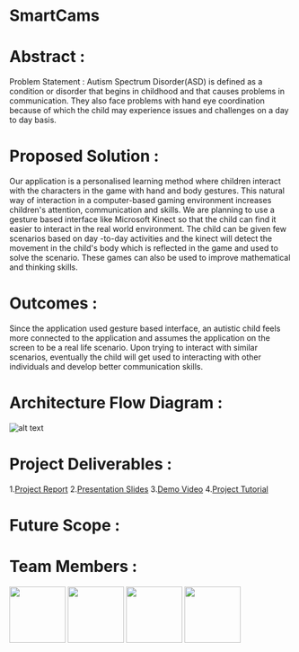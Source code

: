 # SmartCams

# Abstract  :
Problem Statement :
Autism Spectrum Disorder(ASD) is defined as a condition or disorder that begins in childhood and that causes problems in communication. They also face problems with hand eye coordination because of which the child may experience issues and challenges on a day to day basis. 

# Proposed Solution :
Our application is a personalised learning method where children interact with the characters in the game with hand and body gestures. This natural way of interaction in a computer-based gaming environment increases children's attention, communication and skills. We are planning to use a gesture based interface like Microsoft Kinect so that the child can find it easier to interact in the real world environment. The child can be given few scenarios based on day -to-day activities and the kinect will detect the movement in the child's body which is reflected in the game and used to solve the scenario. These games can also be used to improve mathematical and thinking skills.

# Outcomes : 
Since the application used gesture based interface, an autistic child feels more connected to the application and assumes the application on the screen to be a real life scenario. Upon trying to interact with similar scenarios, eventually the child will get used to interacting with other individuals and develop better communication skills.

# Architecture Flow Diagram  :

![alt text]()

# Project Deliverables :
1.[Project Report](https://github.com/SJSU272Lab/ASDapp/blob/master/FInal%20Project/Team_29.pdf)
2.[Presentation Slides](https://github.com/SJSU272Lab/ASDapp/blob/master/FInal%20Project/autism.pptx)
3.[Demo Video]()
4.[Project Tutorial]()

# Future Scope :

# Team Members :
<img src="" width="100" height="100" />
<img src="" width="100" height="100" />
<img src="" width="100" height="100" />
<img src="" width="100" height="100" />
